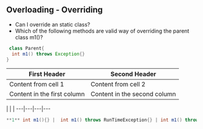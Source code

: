 ## Overloading - Overriding

* Can I override an static class?
* Which of the following methods are valid way of overriding the parent class m1()?
```java
 class Parent{
  int m1() throws Exception{}
}
```

First Header | Second Header
------------ | -------------
Content from cell 1 | Content from cell 2
Content in the first column | Content in the second column

  |  |  | 
---|---|---|---
```java 
**1** int m1(){} |  int m1() throws RunTimeException{} | int m1() throws FileNotFoundException | void m1() throws Exception 
```
